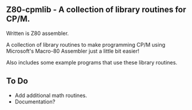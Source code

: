 ## Z80-cpmlib - A collection of library routines for CP/M.

Written is Z80 assembler.

A collection of library routines to make programming CP/M using Microsoft's
Macro-80 Assembler just a little bit easier!  

Also includes some example programs that use these library routines.

## To Do

* Add additional math routines.
* Documentation?

